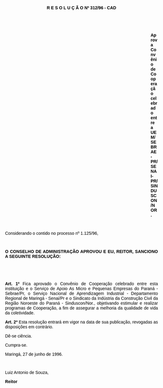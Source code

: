 <BODY TEXT="#000000">

<B><FONT FACE="Arial"><P ALIGN="CENTER">R E S O L U &Ccedil; &Atilde; O Nº 312/96 - CAD</P>
</B><P ALIGN="JUSTIFY"></P>
<P ALIGN="JUSTIFY">&nbsp;</P>
<P ALIGN="JUSTIFY">&nbsp;</P><DIR>
<DIR>
<DIR>
<DIR>
<DIR>
<DIR>
<DIR>
<DIR>
<DIR>
<DIR>
<DIR>
<DIR>

<B><P ALIGN="JUSTIFY">Aprova Conv&ecirc;nio de Coopera&ccedil;&atilde;o celebrado entre a UEM/SEBRAE-PR/SENAI-PR/SINDUSCON/NOR.</P>
</B><P ALIGN="JUSTIFY"></P>
<P ALIGN="JUSTIFY">&nbsp;</P></DIR>
</DIR>
</DIR>
</DIR>
</DIR>
</DIR>
</DIR>
</DIR>
</DIR>
</DIR>
</DIR>
</DIR>

<P ALIGN="JUSTIFY">Considerando o contido no processo nº  1.125/96,</P>
<P ALIGN="JUSTIFY"></P>
<P ALIGN="JUSTIFY">&nbsp;</P>
<B><P ALIGN="JUSTIFY">O CONSELHO DE ADMINISTRA&Ccedil;&Atilde;O APROVOU E EU, REITOR, SANCIONO A SEGUINTE RESOLU&Ccedil;&Atilde;O:</P>
</B><P ALIGN="JUSTIFY"></P>
<P ALIGN="JUSTIFY">&nbsp;</P>
<P ALIGN="JUSTIFY">&nbsp;</P>
<B><P ALIGN="JUSTIFY">Art. 1º</B> Fica aprovado o Conv&ecirc;nio de Coopera&ccedil;&atilde;o celebrado entre esta institui&ccedil;&atilde;o e o Servi&ccedil;o de Apoio As Micro e Pequenas Empresas do Paran&aacute; - Sebrae/Pr, o Servi&ccedil;o Nacional de Aprendizagem Industrial - Departamento Regional de Maring&aacute; - Senai/Pr e o Sindicato da Ind&uacute;stria da Constru&ccedil;&atilde;o Civil da Regi&atilde;o Noroeste do Paran&aacute; - Sinduscon/Nor., objetivando estimular e realizar programas de Coopera&ccedil;&atilde;o, a fim de assegurar a melhoria da qualidade de vida da coletividade.</P>
<B><P ALIGN="JUSTIFY">Art. 2º</B> Esta resolu&ccedil;&atilde;o entrar&aacute; em vigor na data de sua publica&ccedil;&atilde;o, revogadas as disposi&ccedil;&otilde;es em contr&aacute;rio.</P>
<P ALIGN="JUSTIFY">D&ecirc;-se ci&ecirc;ncia.</P>
<P ALIGN="JUSTIFY">Cumpra-se.</P>
<P ALIGN="JUSTIFY">Maring&aacute;, 27 de junho de 1996.</P>
<P ALIGN="JUSTIFY"></P>
<P ALIGN="JUSTIFY">&nbsp;</P>
<P ALIGN="JUSTIFY">Luiz Antonio de Souza,</P>
<B><P ALIGN="JUSTIFY">Reitor </P></B></FONT></BODY>

